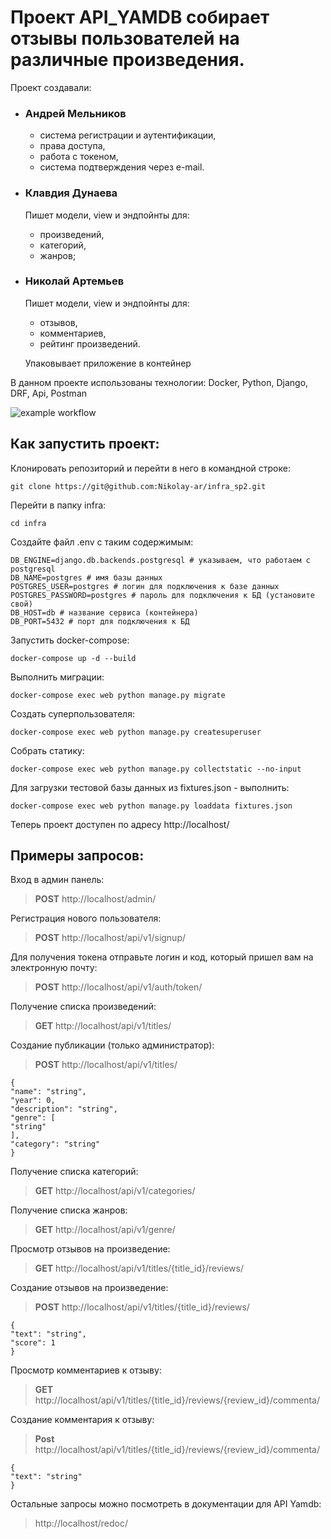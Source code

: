 
# Проект API_YAMDB собирает отзывы пользователей на различные произведения.
Проект создавали:
* ### Андрей Мельников
  * система регистрации и аутентификации,
  * права доступа,
  * работа с токеном,
  * система подтверждения через e-mail.
* ### Клавдия Дунаева
  Пишет модели, view и эндпойнты для:
  * произведений,
  * категорий,
  * жанров;
* ### Николай Артемьев
  Пишет модели, view и эндпойнты для:
  * отзывов,
  * комментариев,
  * рейтинг произведений.
  
  Упаковывает приложение в контейнер

В данном проекте использованы технологии:
Docker, Python, Django, DRF, Api, Postman

![example workflow](https://github.com/Nikolay-ar/yamdb_final/actions/workflows/yamdb_workflow.yml/badge.svg)

## Как запустить проект:

Клонировать репозиторий и перейти в него в командной строке:

```
git clone https://git@github.com:Nikolay-ar/infra_sp2.git
```

Перейти в папку infra:

```
cd infra
```

Создайте файл .env с таким содержимым:

```
DB_ENGINE=django.db.backends.postgresql # указываем, что работаем с postgresql
DB_NAME=postgres # имя базы данных
POSTGRES_USER=postgres # логин для подключения к базе данных
POSTGRES_PASSWORD=postgres # пароль для подключения к БД (установите свой)
DB_HOST=db # название сервиса (контейнера)
DB_PORT=5432 # порт для подключения к БД
```

Запустить docker-compose:

```
docker-compose up -d --build
```

Выполнить миграции:

```
docker-compose exec web python manage.py migrate
```

Создать суперпользователя:

```
docker-compose exec web python manage.py createsuperuser
```

Собрать статику:

```
docker-compose exec web python manage.py collectstatic --no-input
```

Для загрузки тестовой базы данных из fixtures.json - выполнить:

```
docker-compose exec web python manage.py loaddata fixtures.json
```

Теперь проект доступен по адресу http://localhost/

## Примеры запросов: ##
Вход в админ панель:
>**POST** http://localhost/admin/
> 
Регистрация нового пользователя:
>**POST** http://localhost/api/v1/signup/

Для получения токена отправьте логин и код, который пришел вам на электронную 
почту:
>**POST** http://localhost/api/v1/auth/token/

Получение списка произведений:
>**GET** http://localhost/api/v1/titles/

Создание публикации (только администратор):
>**POST** http://localhost/api/v1/titles/
> 
```
{
"name": "string",
"year": 0,
"description": "string",
"genre": [
"string"
],
"category": "string"
}
```

Получение списка категорий:
>**GET** http://localhost/api/v1/categories/

Получение списка жанров:
>**GET** http://localhost/api/v1/genre/

Просмотр отзывов на произведение:
>**GET** http://localhost/api/v1/titles/{title_id}/reviews/

Создание отзывов на произведение:
>**POST** http://localhost/api/v1/titles/{title_id}/reviews/
```
{
"text": "string",
"score": 1
}
```

Просмотр комментариев к отзыву:
>**GET** http://localhost/api/v1/titles/{title_id}/reviews/{review_id}/commenta/

Создание комментария к отзыву:
>**Post** http://localhost/api/v1/titles/{title_id}/reviews/{review_id}/commenta/
```
{
"text": "string"
}
```
Остальные запросы можно посмотреть в документации для API Yamdb:
> http://localhost/redoc/
